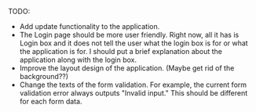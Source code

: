 TODO:
- Add update functionality to the application.
- The Login page should be more user friendly. Right now, all it has is Login box and it does not tell the user what the login box is for or what the application is for. I should put a brief explanation about the application along with the login box.
- Improve the layout design of the application. (Maybe get rid of the background??)
- Change the texts of the form validation. For example, the current form validation error always outputs "Invalid input." This should be different for each form data.